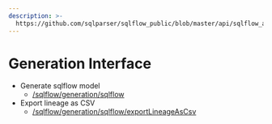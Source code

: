 ```yaml
---
description: >-
  https://github.com/sqlparser/sqlflow_public/blob/master/api/sqlflow_api.md#sqlflow-generation-interface
---
```


# Generation Interface

* Generate sqlflow model
  * [/sqlflow/generation/sqlflow](sqlflow-generation-sqlflow.md#generate-sqlflow-model)
* Export lineage as CSV
  * [/sqlflow/generation/sqlflow/exportLineageAsCsv](sqlflow-generation-sqlflow-exportlineageascsv.md#export-lineage-as-csv)
